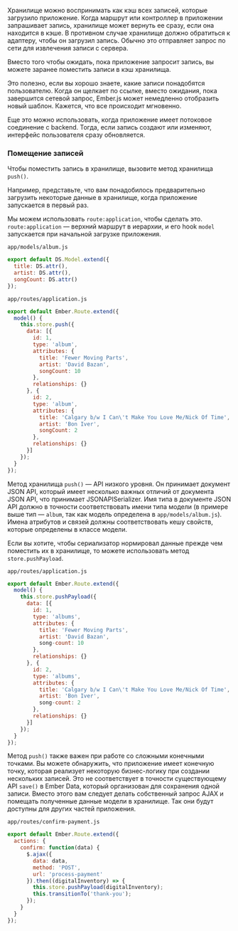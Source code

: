 Хранилище можно воспринимать как кэш всех записей, которые загрузило приложение. Когда маршрут или контроллер в приложении запрашивает запись, хранилище может вернуть ее сразу, если она находится в кэше. В противном случае хранилище должно обратиться к адаптеру, чтобы он загрузил запись. Обычно это отправляет запрос по сети для извлечения записи с сервера.

Вместо того чтобы ожидать, пока приложение запросит запись, вы можете заранее поместить записи в кэш хранилища.

Это полезно, если вы хорошо знаете, какие записи понадобятся пользователю. Когда он щелкает по ссылке, вместо ожидания, пока завершится сетевой запрос, Ember.js может немедленно отобразить новый шаблон. Кажется, что все происходит мгновенно.

Еще это можно использовать, когда приложение имеет потоковое соединение с backend. Тогда, если запись создают или изменяют, интерфейс пользователя сразу обновляется.

### Помещение записей

Чтобы поместить запись в хранилище, вызовите метод хранилища `push()`.

Например, представьте, что вам понадобилось предварительно загрузить некоторые данные в хранилище, когда приложение запускается в первый раз.

Мы можем использовать `route:application`, чтобы сделать это. `route:application` — верхний маршрут в иерархии, и его hook `model` запускается при начальной загрузке приложения.

`app/models/album.js`
```js
export default DS.Model.extend({
  title: DS.attr(),
  artist: DS.attr(),
  songCount: DS.attr()
});
```

`app/routes/application.js`
```js
export default Ember.Route.extend({
  model() {
    this.store.push({
      data: [{
        id: 1,
        type: 'album',
        attributes: {
          title: 'Fewer Moving Parts',
          artist: 'David Bazan',
          songCount: 10
        },
        relationships: {}
      }, {
        id: 2,
        type: 'album',
        attributes: {
          title: 'Calgary b/w I Can\'t Make You Love Me/Nick Of Time',
          artist: 'Bon Iver',
          songCount: 2
        },
        relationships: {}
      }]
    });
  }
});
```

Метод хранилища `push()` — API низкого уровня. Он принимает документ JSON API, который имеет несколько важных отличий от документа JSON API, что принимает JSONAPISerializer. Имя типа в документе JSON API должно в точности соответствовать имени типа модели (в примере выше тип — `album`, так как модель определена в `app/models/album.js`). Имена атрибутов и связей должны соответствовать кешу свойств, которые определены в классе модели.

Если вы хотите, чтобы сериализатор нормировал данные прежде чем поместить их в хранилище, то можете использовать метод `store.pushPayload`.

`app/routes/application.js`
```js
export default Ember.Route.extend({
  model() {
    this.store.pushPayload({
      data: [{
        id: 1,
        type: 'albums',
        attributes: {
          title: 'Fewer Moving Parts',
          artist: 'David Bazan',
          song-count: 10
        },
        relationships: {}
      }, {
        id: 2,
        type: 'albums',
        attributes: {
          title: 'Calgary b/w I Can\'t Make You Love Me/Nick Of Time',
          artist: 'Bon Iver',
          song-count: 2
        },
        relationships: {}
      }]
    });
  }
});
```

Метод `push()` также важен при работе со сложными конечными точками. Вы можете обнаружить, что приложение имеет конечную точку, которая реализует некоторую бизнес-логику при создании нескольких записей. Это не соответствует в точности существующему API `save()` в Ember Data, который организован для сохранения одной записи. Вместо этого вам следует делать собственный запрос AJAX и помещать полученные данные модели в хранилище. Так они будут доступны для других частей приложения.

`app/routes/confirm-payment.js`
```js
export default Ember.Route.extend({
  actions: {
    confirm: function(data) {
      $.ajax({
        data: data,
        method: 'POST',
        url: 'process-payment'
      }).then((digitalInventory) => {
        this.store.pushPayload(digitalInventory);
        this.transitionTo('thank-you');
      });
    }
  }
});
```